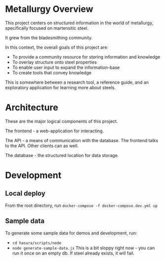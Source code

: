 # Metallurgy Overview

This project centers on structured information in the world of metallurgy, specifically focused on martensitic steel.

It grew from the bladesmithing community.

In this context, the overall goals of this project are: 

* To provide a community resource for storing information and knowledge
* To overlay structure onto steel properties
* To enable user input to expand the information-base
* To create tools that convey knowledge

This is somewhere between a research tool, a reference guide, and an exploratory application for learning more about steels.

# Architecture

These are the major logical components of this project.

The frontend - a web-application for interacting.

The API - a means of communication with the database. The frontend talks to the API. Other clients can as well.

The database - the structured location for data storage.

# Development

## Local deploy

From the root directory, run `docker-compose -f docker-compose.dev.yml up`

## Sample data

To generate some sample data for demos and development, run:
* `cd hasura/scripts/node`
* `node generate-sample-data.js`
This is a bit sloppy right now - you can run it once on an empty db. If steel already exists, it will fail.